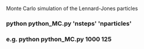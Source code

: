 Monte Carlo simulation of the Lennard-Jones particles 
### python python_MC.py 'nsteps' 'nparticles'
### e.g. python python_MC.py 1000 125
